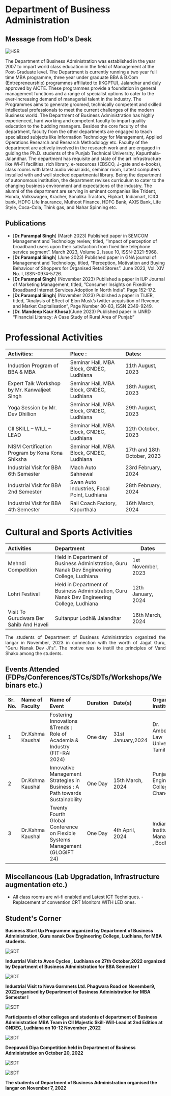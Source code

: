 # Department of Business Administration

## Message from HoD's Desk

![HSR](Images/Param.png)

<p align=justify>

The Department of Business Administration was established in the year 2007 to impart world class education in the field of Management at the Post-Graduate level. The Department is currently running a two year full time MBA programme, three year under graduate BBA & B.Com (Entrepreneurship) programmes affiliated to (IKGPTU), Jalandhar and duly approved by AICTE. These programmes provide a foundation in general management functions and a range of specialist options to cater to the ever-increasing demand of managerial talent in the industry. The Programmes aims to generate groomed, technically competent and skilled intellectual professionals to meet the current challenges of the modern Business world. The Department of Business Administration has highly experienced, hard working and competent faculty to impart quality education to the budding managers. Besides the core faculty of the department, faculty from the other departments are engaged to teach specialized subjects like Information Technology for Management, Applied Operations Research and Research Methodology etc. Faculty of the department are actively involved in the research work and are engaged in guiding the Ph.D. students of the Punjab Technical University, Kapurthala-Jalandhar. The department has requisite and state of the art infrastructure like Wi-Fi facilities, rich library, e-resources (EBSCO, J-gate and e-books), class rooms with latest audio visual aids, seminar room, Latest computers installed with and well stocked departmental library. Being the department of autonomous institution, the department revises curriculum to cater to the changing business environment and expectations of the industry. The alumni of the department are serving in eminent companies like Trident, Honda, Volkswagen, Kracher, Sonalika Tractors, Flipkart, Indiamart, ICICI bank, HDFC Life Insurance, Muthoot Finance, HDFC Bank, AXIS Bank, Life Style, Coca-Cola, Think gas, and Nahar Spinning etc.  
</p>



## Publications  

- [**Dr.Parampal Singh**] (March 2023) Published paper in SEMCOM Management and Technology review, titled, “Impact of perception of broadband users upon their satisfaction from fixed line telephone service segment”. March 2023, Volume 2, Issue 10, ISSN-2321-5968.
- [**Dr.Parampal Singh**] (June 2023) Published paper in GNA journal of Management and Technology, titled, “Perception, Motivation and Buying Behaviour of Shoppers for Organised Retail Stores”. June 2023, Vol. XIV No. I, ISSN-0974-5726.
- [**Dr.Parampal Singh**] (November 2023) Published a paper in IUP Journal of Marketing Management, titled, ”Consumer Insights on Fixedline Broadband Internet Services Adoption In North India”. Page 152-172.
- [**Dr.Parampal Singh**] (November 2023) Published a paper in TIJER, titled, “Analysis of Effect of Elon Musk’s twitter acquisition of Revenue and Market Capitalisation”, Page Number 80-83, ISSN 2349-9249.
- [**Dr. Mandeep Kaur Khosa**](June 2023) Published paper in IJNRD “Financial Literacy: A Case Study of Rural Area of Punjab”

# Professional Activities

|Activities:  | Place  :                                                                                           | Dates:                  |
|:------- |:------------------------------------------------------------------------------------------------------ |:------------------------------------ |
| Induction Program of BBA & MBA | Seminar Hall, MBA Block, GNDEC, Ludhiana | 11th August, 2023 |
| Expert Talk Workshop by Mr. Kanwaljeet Singh 	| Seminar Hall, MBA Block, GNDEC, Ludhiana	| 18th August, 2023 |
| Yoga Session by Mr. Dev Dhillion | Seminar Hall, MBA Block, GNDEC, Ludhiana |	29th August, 2023 |
| CII SKILL – WILL – LEAD | Seminar Hall, MBA Block, GNDEC, Ludhiana | 12th October, 2023 |
| NISM Certification Program by Kona Kona Shiksha | Seminar Hall, MBA Block, GNDEC, Ludhiana | 17th and 18th October, 2023 |
| Industrial Visit for BBA 6th Semester | Mach Auto Sahnewal | 23rd February, 2024  |
| Industrial Visit for BBA 2nd Semester | Swan Auto Industries, Focal Point, Ludhiana  | 28th February, 2024 |
| Industrial Visit for BBA 4th Semester | Rail Coach Factory, Kapurthala | 16th March, 2024 |

# Cultural and Sports Activities

| Activities |  Department |  Dates |
|:---------| :----------------------------------------------------------------------------------------------------|--------------|                          
| Mehndi Competition	|Held in Department of Business Administration, Guru Nanak Dev Engineering College, Ludhiana    | 	1st November, 2023   |
| Lohri Festival  | Held in Department of Business Administration, Guru Nanak Dev Engineering College, Ludhiana     |	12th January, 2024     |
| Visit To Gurudwara Ber Sahib And Haveli | Sultanpur Lodhi& Jalandhar	| 16th March, 2024       |

<P align=justify>
The students of Department of Business Administration organized the langar in November, 2023 in connection with the worth of Jagat Guru, "Guru Nanak Dev Ji's". The motive was to instill the principles of Vand Shako among the students.
</P>

## Events Attended (FDPs/Conferences/STCs/SDTs/Workshops/Webinars etc.)  


| Sr. No. | Name of Faculty   | Name of Event | Duration        | Date(s)              | Organizing Institute   |
|:------- |:----------------- |:--- |:--------------- |:-------------------- |:------------------------------ |
|  1       | Dr.Kshma Kaushal       | Fostering Innovations &Trends : Role of Academia & Industry (FIT-RAI 2024) | One day           | 31st January,2024  | Dr. Ambedkar Law University, Tamil Nadu |  
| 2       | Dr.Kshma Kaushal      | Innovative Management Strategies in Business : A Path towards Sustainability | One Day         | 15th March, 2024     | Punjab Engineering College, Chandigarh |         
| 3       | Dr.Kshma Kaushal      | Twenty Fourth Global Conference on Flexible Systems Management (GLOGIFT 24)   | One Day          | 4th April, 2024      | Indian Institute of Management , Bodh Gaya |                   


## Miscellaneous (Lab Upgradation, Infrastructure augmentation etc.)  

- All class rooms are wi-fi enabled and Latest ICT Techniques.
-Replacement of convention CRT Monitors WITH LED ones.

## Student's Corner  




**Business Start Up Programme organized by Department of Business Administration, Guru nanak Dev Engineering College, Ludhiana, for MBA students.**

![SDT](Images/Avon.jpg)

**Industrial Visit to Avon Cycles , Ludhiana on 27th October,2022 organized by Department of Business Administration for BBA Semester I**

![SDT](Images/neva.jpg)

**Industrial Visit to Neva Garmnets Ltd. Phagwara Road on November9, 2022organised by Department of Business Administration for MBA Semester I**

![SDT](Images/CII.jpg)

**Participants of other colleges and students of department of Business Administration MBA Team in CII Majestic Skill-Will-Lead at 2nd Edition at GNDEC, Ludhiana on 10-12 November ,2022**

![SDT](Images/Deepawali1.jpeg)

**Deepawali Diya Competition held in Department of Business Administration on October 20, 2022**

![SDT]( Images/Deepawali2.jpeg)


![SDT](Images/Langar.jpeg)

**The students of Department of Business Administration organised the langar on November 7, 2022**




